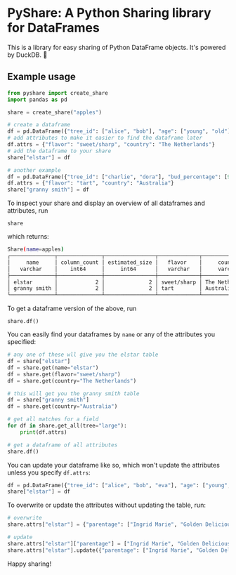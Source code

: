# PyShare: A Python Sharing library for DataFrames

This is a library for easy sharing of Python DataFrame objects. It's powered by DuckDB. 🦆

## Example usage

```python
from pyshare import create_share
import pandas as pd

share = create_share("apples")

# create a dataframe
df = pd.DataFrame({"tree_id": ["alice", "bob"], "age": ["young", "old"]})
# add attributes to make it easier to find the dataframe later
df.attrs = {"flavor": "sweet/sharp", "country": "The Netherlands"}
# add the dataframe to your share
share["elstar"] = df

# another example
df = pd.DataFrame({"tree_id": ["charlie", "dora"], "bud_percentage": [93.1, 87.3]})
df.attrs = {"flavor": "tart", "country": "Australia"}
share["granny smith"] = df
```

To inspect your share and display an overview of all dataframes and attributes, run
```
share
```

which returns:

```bash
Share(name=apples)
┌──────────────┬──────────────┬────────────────┬─────────────┬─────────────────┐
│     name     │ column_count │ estimated_size │   flavor    │     country     │
│   varchar    │    int64     │     int64      │   varchar   │     varchar     │
├──────────────┼──────────────┼────────────────┼─────────────┼─────────────────┤
│ elstar       │            2 │              2 │ sweet/sharp │ The Netherlands │
│ granny smith │            2 │              2 │ tart        │ Australia       │
└──────────────┴──────────────┴────────────────┴─────────────┴─────────────────┘
```

To get a dataframe version of the above, run
```
share.df()
```

You can easily find your dataframes by `name` or any of the attributes you specified:

```python
# any one of these wll give you the elstar table
df = share["elstar"]
df = share.get(name="elstar")
df = share.get(flavor="sweet/sharp")
df = share.get(country="The Netherlands")

# this will get you the granny smith table
df = share["granny smith"]
df = share.get(country="Australia")

# get all matches for a field
for df in share.get_all(tree="large"):
    print(df.attrs)

# get a dataframe of all attributes
share.df()
```

You can update your dataframe like so, which won't update the attributes unless you specify `df.attrs`:

```python
df = pd.DataFrame({"tree_id": ["alice", "bob", "eva"], "age": ["young", "old", "ancient"]})
share["elstar"] = df
```

To overwrite or update the attributes without updating the table, run:

```python
# overwrite
share.attrs["elstar"] = {"parentage": ["Ingrid Marie", "Golden Delicious"]}

# update
share.attrs["elstar"]["parentage"] = ["Ingrid Marie", "Golden Delicious"]
share.attrs["elstar"].update({"parentage": ["Ingrid Marie", "Golden Delicious"]})
```

Happy sharing!

